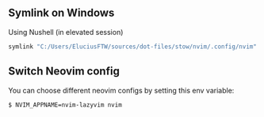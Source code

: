 ## Symlink on Windows

Using Nushell (in elevated session)

```bash
symlink "C:/Users/EluciusFTW/sources/dot-files/stow/nvim/.config/nvim" "C:/Users/EliciusFTW/AppData/Local/nvim"
```

## Switch Neovim config
You can choose different neovim configs by setting this env variable:
```bash
$ NVIM_APPNAME=nvim-lazyvim nvim
```
